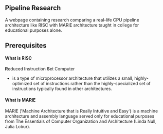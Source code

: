 ## Pipeline Research
A webpage containing research comparing a real-life CPU pipeline architecture like RISC with MARIE architecture taught in college for educational purposes alone. 

## Prerequisites
#### What is RISC
<b>R</b>educed 
<b>I</b>nstruction 
<b>S</b>et 
</b>C</b>omputer 
- is a type of microprocessor architecture that utilizes a small, highly-optimized set of instructions rather than the highly-specialized set of instructions typically found in other architectures.

#### What is MARIE
MARIE ('Machine Architecture that is Really Intuitive and Easy') is a machine architecture and
assembly language served only for educational purposes from The Essentials of Computer
Organization and Architecture (Linda Null, Julia Lobur).
